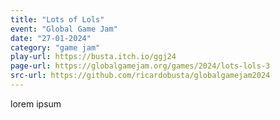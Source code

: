 ```yaml
---
title: "Lots of Lols"
event: "Global Game Jam"
date: "27-01-2024"
category: "game jam"
play-url: https://busta.itch.io/ggj24
page-url: https://globalgamejam.org/games/2024/lots-lols-3
src-url: https://github.com/ricardobusta/globalgamejam2024
---
```

lorem ipsum